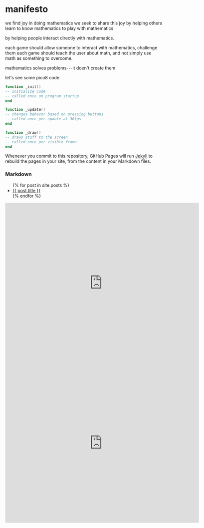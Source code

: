 # manifesto

we find joy in doing mathematics 
we seek to share this joy
by helping others learn to know mathematics
to play with mathematics

by helping people interact directly with mathematics.

each game should allow someone to interact with mathematics, 
challenge them
each game should teach the user about math, and not simply use math as something to overcome. 

mathematics solves problems---it doen't create them.

let's see some pico8 code

```lua
function _init()
-- initialize code
-- called once on program startup
end

function _update()
-- changes behavor based on pressing buttons
-- called once per update at 30fps
end

function _draw()
-- draws stuff to the screen
-- called once per visible frame
end
```


Whenever you commit to this repository, GitHub Pages will run [Jekyll](https://jekyllrb.com/) to rebuild the pages in your site, from the content in your Markdown files.

### Markdown

<ul>
  {% for post in site.posts %}
    <li>
      <a href="{{ post.url }}">{{ post.title }}</a>
    </li>
  {% endfor %}
</ul>


<iframe src="https://www.lexaloffle.com/bbs/widget.php?pid=isaac-0" allowfullscreen width="621" height="513" style="border:none; overflow:hidden"></iframe>

<iframe src="https://m4th.pro/chaosgame.html" allowfullscreen width="621" height="513" style="border:none; overflow:hidden"></iframe>

